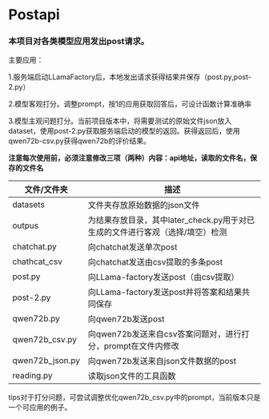 #   Postapi
### 本项目对各类模型应用发出post请求。
主要应用：

1.服务端启动LLamaFactory后，本地发出请求获得结果并保存（post.py,post-2.py）

2.模型客观打分。调整prompt，按1的应用获取回答后，可设计函数计算准确率

3.模型主观问题打分。当前项目版本中，将需要测试的原始文件json放入dataset，使用post-2.py获取服务端启动的模型的返回。获得返回后，使用qwen72b-csv.py获得qwen72b的评价结果。

**注意每次使用前，必须注意修改三项（两种）内容：api地址，读取的文件名，保存的文件名**

|文件/文件夹| 描述                                             |
|-----|------------------------------------------------|
| datasets | 文件夹存放原始数据的json文件                               |                        |
|outpus| 为结果存放目录，其中later_check.py用于对已生成的文件进行客观（选择/填空）检测 |
|chatchat.py| 向chatchat发送单次post                              |
|chathcat_csv | 向chatchat发送由csv提取的多条post                       |
|post.py | 向LLama-factory发送post（由csv提取）                   |
|post-2.py | 向LLama-factory发送post并将答案和结果共同保存                |
|qwen72b.py | 向qwen72b发送post                                 |
|qwen72b_csv.py | 向qwen72b发送来自csv答案问题对，进行打分，prompt在文件内修改         |
|qwen72b_json.py | 向qwen72b发送来自json文件数据的post                      |
|reading.py | 读取json文件的工具函数                                  |


tips对于打分问题，可尝试调整优化qwen72b_csv.py中的prompt，当前版本只是一个可应用的例子。
